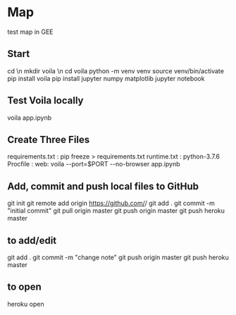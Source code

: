 # Map
test map in GEE

## Start

cd \n
mkdir voila \n
cd voila
python -m venv venv
source venv/bin/activate
pip install voila
pip install jupyter numpy matplotlib
jupyter notebook

## Test Voila locally
voila app.ipynb

## Create Three Files
requirements.txt : pip freeze > requirements.txt
runtime.txt : python-3.7.6
Procfile  : web: voila --port=$PORT --no-browser app.ipynb

## Add, commit and push local files to GitHub

git init
git remote add origin https://github.com/<usename>/<reponame>
git add .
git commit -m "initial commit"
git pull origin master
git push origin master 
git push heroku master

## to add/edit 
git add .
git commit -m "change note"
git push origin master 
git push heroku master

## to open 
heroku open

